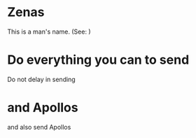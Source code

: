
# Zenas
This is a man's name. (See: )

# Do everything you can to send
Do not delay in sending

# and Apollos
and also send Apollos